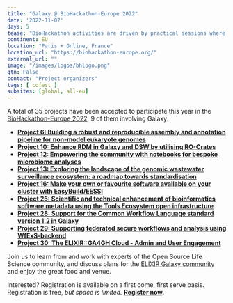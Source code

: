 ```yaml
---
title: "Galaxy @ BioHackathon-Europe 2022"
date: '2022-11-07'
days: 5
tease: "BioHackathon activities are driven by practical sessions where people gather, discuss, and implement ideas and projects during intensive and productive coding sessions"
continent: EU
location: "Paris + Online, France"
location_url: "https://biohackathon-europe.org/"
external_url: ""
image: "/images/logos/bhlogo.png"
gtn: False
contact: "Project organizers"
tags: [ cofest ]
subsites: [global, all-eu]
---
```


A total of 35 projects have been accepted to participate this year in the [BioHackathon-Europe 2022](https://biohackathon-europe.org/), 9 of them involving Galaxy:

* **[Project 6: Building a robust and reproducible assembly and annotation pipeline for non-model eukaryote genomes](https://github.com/elixir-europe/biohackathon-projects-2022/blob/563eddbfac9b71f88476a53c997b44d8c1e2cc3b/6/README.md)**
* **[Project 10: Enhance RDM in Galaxy and DSW by utilising RO-Crates](https://github.com/elixir-europe/biohackathon-projects-2022/blob/563eddbfac9b71f88476a53c997b44d8c1e2cc3b/10/README.md)**
* **[Project 12: Empowering the community with notebooks for bespoke microbiome analyses](https://github.com/elixir-europe/biohackathon-projects-2022/blob/a3324800cd85d087efe7286251e119e5b34bdf7b/12/README.md)**
* **[Project 13: Exploring the landscape of the genomic wastewater surveillance ecosystem: a roadmap towards standardisation](https://github.com/elixir-europe/biohackathon-projects-2022/blob/563eddbfac9b71f88476a53c997b44d8c1e2cc3b/13/README.md)**
* **[Project 16: Make your own or favourite software available on your cluster with EasyBuild/EESSI](https://github.com/elixir-europe/biohackathon-projects-2022/blob/bf24d38b4b0938ee72c6351fd046beddf1cafc72/16/README.md)**
* **[Project 25: Scientific and technical enhancement of bioinformatics software metadata using the Tools Ecosystem open infrastructure](https://github.com/elixir-europe/biohackathon-projects-2022/blob/563eddbfac9b71f88476a53c997b44d8c1e2cc3b/25/README.md)**
* **[Project 28: Support for the Common Workflow Language standard version 1.2 in Galaxy](https://github.com/elixir-europe/biohackathon-projects-2022/blob/563eddbfac9b71f88476a53c997b44d8c1e2cc3b/28/README.md)**
* **[Project 29: Supporting federated secure workflows and analysis using WfExS-backend](https://github.com/elixir-europe/biohackathon-projects-2022/blob/563eddbfac9b71f88476a53c997b44d8c1e2cc3b/29/README.md)**
* **[Project 30: The ELIXIR::GA4GH Cloud - Admin and User Engagement](https://github.com/elixir-europe/biohackathon-projects-2022/blob/563eddbfac9b71f88476a53c997b44d8c1e2cc3b/30/README.md)**


Join us to learn from and work with experts of the Open Source Life Science community, and discuss plans for the [ELIXIR Galaxy community](https://elixir-europe.org/communities/galaxy) and enjoy the great food and venue.

Interested? Registration is available on a first come, first serve basis. Registration is free, *but space is limited.* **[Register now](https://biohackathon-europe.org/registration.html).**
